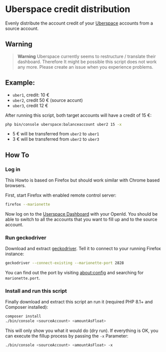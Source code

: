 # Uberspace credit distribution

Evenly distribute the account credit of your [Uberspace](https://uberspace.de) accounts from
a source account.

## Warning

> **Warning**
> Uberspace currently seems to restructure / translate their dashboard. Therefore 
> It might be possible this script does not work any more.
> Please create an issue when you experience problems.

## Example:

* `uber1`, credit: 10 €
* `uber2`, credit 50 € (source accunt)
* `uber3`, credit 12 €

After running this script, both target accounts will have a credit of 15 €:

```bash
php bin/console uberspace:balanceaccount uber2 15 -x
```

* 5 € will be transferred from `uber2` to `uber1`
* 3 € will be transferred from `uber2` to `uber3`

## How To

### Log in

This Howto is based on Firefox but should work similar with Chrome based
browsers.

First, start Firefox with enabled remote control server:

```bash
firefox --marionette
```

Now log on to the [Userspace Dashboard](https://dashboard.uberspace.de) with your OpenId.
You should be able to switch to all the accounts that you want to fill up and to
the source account.

### Run geckodriver

Download and extract [geckodriver](https://github.com/mozilla/geckodriver). Tell it
to connect to your running Firefox instance:

```bash
geckodriver --connect-existing --marionette-port 2828
```

You can find out the port by visiting [about:config](about:config) and searching for
`marionette.port`.

### Install and run this script

Finally download and extract this script an run it (required PHP 8.1+ and Composer installed):

```bash
composer install
./bin/console <sourceAccount> <amountAsFloat>
```

This will only show you what it would do (dry run). If everything is OK, you can
execute the fillup process by passing the `-x` Parameter:

```bash
./bin/console <sourceAccount> <amountAsFloat> -x
```
